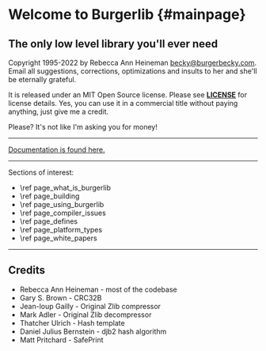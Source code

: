 Welcome to Burgerlib {#mainpage}
====================

The only low level library you'll ever need
-------------------------------------------

Copyright 1995-2022 by Rebecca Ann Heineman becky@burgerbecky.com. Email all suggestions, corrections, optimizations and insults to her and she'll be eternally grateful.

It is released under an MIT Open Source license. Please see [**LICENSE**](https://raw.githubusercontent.com/Olde-Skuul/burgerlib/master/LICENSE) for license details. Yes, you can use it in a commercial title without paying anything, just give me a credit.

Please? It's not like I'm asking you for money!

---

[Documentation is found here.](http://www.burgerbecky.com/burgerlib/docs)

---

Sections of interest:

* \ref page_what_is_burgerlib
* \ref page_building
* \ref page_using_burgerlib
* \ref page_compiler_issues
* \ref page_defines
* \ref page_platform_types
* \ref page_white_papers

---

Credits
-------

* Rebecca Ann Heineman - most of the codebase
* Gary S. Brown - CRC32B
* Jean-loup Gailly - Original Zlib compressor
* Mark Adler - Original Zlib decompressor
* Thatcher Ulrich - Hash template
* Daniel Julius Bernstein - djb2 hash algorithm
* Matt Pritchard - SafePrint
